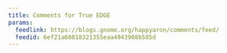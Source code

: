 ```yaml
---
title: Comments for True EDGE
params:
  feedlink: https://blogs.gnome.org/happyaron/comments/feed/
  feedid: 6ef21a60818321355eaa4943908b585d
---
```

